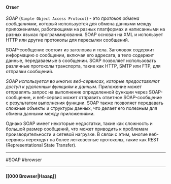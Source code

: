 #### Ответ

*SOAP* (`Simple Object Access Protocol`) - это *протокол обмена сообщениями*, который используется для обмена данными между приложениями, работающими на разных платформах и написанными на разных языках программирования. SOAP основан на XML и использует HTTP или другие протоколы для пересылки сообщений.

SOAP-сообщение состоит из заголовка и тела. Заголовок содержит информацию о сообщении, включая его адресата, а тело содержит данные, передаваемые в сообщении. SOAP позволяет использовать различные протоколы транспорта, такие как HTTP, SMTP или FTP, для отправки сообщений.

*SOAP используется во многих веб-сервисах, которые предоставляют доступ к удаленным функциям и данным.* Приложение может отправлять запрос на выполнение определенной функции через SOAP-сообщение, и веб-сервис может отправить ответное SOAP-сообщение с результатом выполнения функции. SOAP также позволяет передавать сложные объекты и структуры данных, что делает его полезным для обмена данными между приложениями.

Однако SOAP имеет некоторые недостатки, такие как сложность и большой размер сообщений, что может приводить к проблемам производительности и сетевой нагрузке. В связи с этим, многие веб-сервисы переходят на более легковесные протоколы, такие как REST (Representational State Transfer).

___
#SOAP #browser

___

#### [[000 Browser|Назад]]